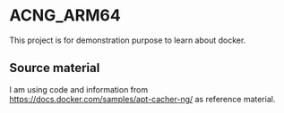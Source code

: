 # ACNG_ARM64

This project is for demonstration purpose to learn about docker.

## Source material

I am using code and information from https://docs.docker.com/samples/apt-cacher-ng/ as reference material.